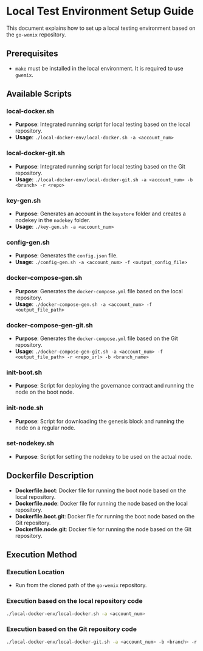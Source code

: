 # Local Test Environment Setup Guide

This document explains how to set up a local testing environment based on the `go-wemix` repository.

## Prerequisites

- `make` must be installed in the local environment. It is required to use `gwemix`.

## Available Scripts

### local-docker.sh

- **Purpose**: Integrated running script for local testing based on the local repository.
- **Usage**: `./local-docker-env/local-docker.sh -a <account_num>`

### local-docker-git.sh

- **Purpose**: Integrated running script for local testing based on the Git repository.
- **Usage**: `./local-docker-env/local-docker-git.sh -a <account_num> -b <branch> -r <repo>`

### key-gen.sh

- **Purpose**: Generates an account in the `keystore` folder and creates a nodekey in the `nodekey` folder.
- **Usage**: `./key-gen.sh -a <account_num>`

### config-gen.sh

- **Purpose**: Generates the `config.json` file.
- **Usage**: `./config-gen.sh -a <account_num> -f <output_config_file>`

### docker-compose-gen.sh

- **Purpose**: Generates the `docker-compose.yml` file based on the local repository.
- **Usage**: `./docker-compose-gen.sh -a <account_num> -f <output_file_path>`

### docker-compose-gen-git.sh

- **Purpose**: Generates the `docker-compose.yml` file based on the Git repository.
- **Usage**: `./docker-compose-gen-git.sh -a <account_num> -f <output_file_path> -r <repo_url> -b <branch_name>`

### init-boot.sh

- **Purpose**: Script for deploying the governance contract and running the node on the boot node.

### init-node.sh

- **Purpose**: Script for downloading the genesis block and running the node on a regular node.

### set-nodekey.sh

- **Purpose**: Script for setting the nodekey to be used on the actual node.

## Dockerfile Description

- **Dockerfile.boot**: Docker file for running the boot node based on the local repository.
- **Dockerfile.node**: Docker file for running the node based on the local repository.
- **Dockerfile.boot.git**: Docker file for running the boot node based on the Git repository.
- **Dockerfile.node.git**: Docker file for running the node based on the Git repository.

## Execution Method

### Execution Location

- Run from the cloned path of the `go-wemix` repository.

### Execution based on the local repository code

```bash
./local-docker-env/local-docker.sh -a <account_num>
```

### Execution based on the Git repository code

```bash
./local-docker-env/local-docker-git.sh -a <account_num> -b <branch> -r <repo>
```
